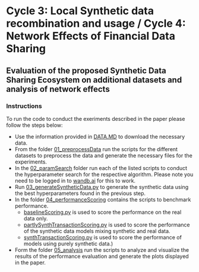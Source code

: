 # Cycle 3: Local Synthetic data recombination and usage / Cycle 4: Network Effects of Financial Data Sharing

## Evaluation of the proposed Synthetic Data Sharing Ecosystem on additional datasets and analysis of network effects
### Instructions
To run the code to conduct the exeriments described in the paper please follow the steps below:
- Use the information provided in [DATA.MD](DATA.MD) to download the necessary data. 
- From the folder [01_preprocessData](01_preprocessData) run the scripts for the different datasets to preprocess the data and generate the necessary files for the experiments.
- In the [02_paramSearch](02_paramSearch) folder run each of the listed scripts to conduct the hyperparameter search for the respective algorithm. Please note you need to be logged in to [wandb.ai](https://wandb.ai) for this to work.
- Run [03_generateSyntheticData.py](03_generateSyntheticData.py) to generate the synthetic data using the best hyperparameters found in the previous step.
- In the folder [04_performanceScoring](04_performanceScoring) contains the scripts to benchmark performance. 
  - [baselineScoring.py](04_performanceScoring/baselineScoring.py) is used to score the performance on the real data only.
  - [partlySynthTransactionScoring.py](04_performanceScoring/partlySynthTransactionScoring.py) is used to score the performance of the synthetic data models mixing synthetic and real data.
  - [synthTransactionScoring.py](04_performanceScoring/synthTransactionScoring.py) is used to score the performance of models using purely synthetic data.)
- Form the folder [05_analysis](05_analysis) run the scripts to analyze and visualize the results of the performance evaluation and generate the plots displayed in the paper.